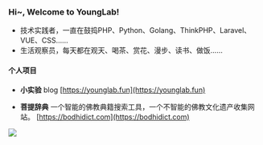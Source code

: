 ### Hi~, Welcome to YoungLab!

- 技术实践者，一直在鼓捣PHP、Python、Golang、ThinkPHP、Laravel、VUE、CSS……
- 生活观察员，每天都在观天、喝茶、赏花、漫步、读书、做饭……

#### 个人项目

- **小实验** blog [https://younglab.fun](https://younglab.fun)

- **菩提辞典** 一个智能的佛教典籍搜索工具，一个不智能的佛教文化遗产收集网站。 [https://bodhidict.com](https://bodhidict.com)


![](https://github.com/jyounglabs/jyounglabs/blob/main/bodhidict-about.jpg?raw=true)
